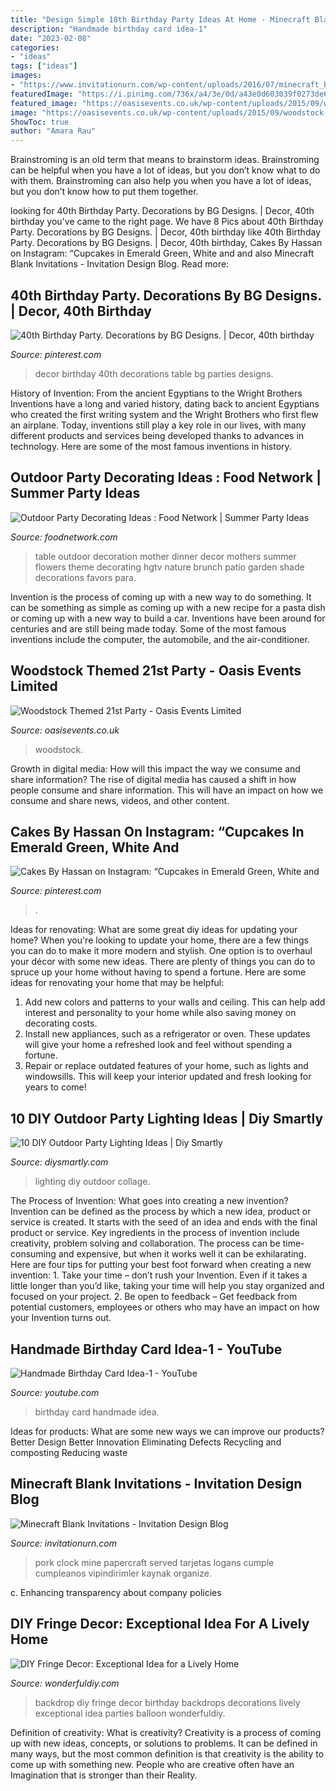 ```yaml
---
title: "Design Simple 18th Birthday Party Ideas At Home - Minecraft Blank Invitations"
description: "Handmade birthday card idea-1"
date: "2023-02-08"
categories:
- "ideas"
tags: ["ideas"]
images:
- "https://www.invitationurn.com/wp-content/uploads/2016/07/minecraft_blank_invitations.jpg"
featuredImage: "https://i.pinimg.com/736x/a4/3e/0d/a43e0d603039f0273de68bd087be2c09.jpg"
featured_image: "https://oasisevents.co.uk/wp-content/uploads/2015/09/woodstock-23.jpg"
image: "https://oasisevents.co.uk/wp-content/uploads/2015/09/woodstock-23.jpg"
ShowToc: true
author: "Amara Rau"
---
```



Brainstroming is an old term that means to brainstorm ideas. Brainstroming can be helpful when you have a lot of ideas, but you don’t know what to do with them. Brainstroming can also help you when you have a lot of ideas, but you don’t know how to put them together.

	

		
looking for 40th Birthday Party. Decorations by BG Designs. | Decor, 40th birthday you've came to the right page. We have 8 Pics about 40th Birthday Party. Decorations by BG Designs. | Decor, 40th birthday like 40th Birthday Party. Decorations by BG Designs. | Decor, 40th birthday, Cakes By Hassan on Instagram: “Cupcakes in Emerald Green, White and and also Minecraft Blank Invitations - Invitation Design Blog. Read more:
		
    
## 40th Birthday Party. Decorations By BG Designs. | Decor, 40th Birthday

<img loading=lazy src="https://i.pinimg.com/736x/a4/3e/0d/a43e0d603039f0273de68bd087be2c09.jpg" onerror="this.onerror=null;this.src='https://tse2.mm.bing.net/th?id=OIP.mZ9YxTsFENtc3_nks2k6IAHaJ3&amp;pid=15.1';" alt="40th Birthday Party. Decorations by BG Designs. | Decor, 40th birthday">

_Source: pinterest.com_

>decor birthday 40th decorations table bg parties designs. 

	

History of Invention: From the ancient Egyptians to the Wright Brothers
Inventions have a long and varied history, dating back to ancient Egyptians who created the first writing system and the Wright Brothers who first flew an airplane. Today, inventions still play a key role in our lives, with many different products and services being developed thanks to advances in technology. Here are some of the most famous inventions in history.

    
## Outdoor Party Decorating Ideas : Food Network | Summer Party Ideas

<img loading=lazy src="http://food.fnr.sndimg.com/content/dam/images/food/fullset/2012/4/10/0/summerparties_party-ready-spaces2_s3x4.jpg.rend.hgtvcom.966.1288.suffix/1371606335373.jpeg" onerror="this.onerror=null;this.src='https://tse4.mm.bing.net/th?id=OIP.I0lodmXBbS8rC0iKudH0JgHaJ4&amp;pid=15.1';" alt="Outdoor Party Decorating Ideas : Food Network | Summer Party Ideas">

_Source: foodnetwork.com_

>table outdoor decoration mother dinner decor mothers summer flowers theme decorating hgtv nature brunch patio garden shade decorations favors para. 

	

Invention is the process of coming up with a new way to do something. It can be something as simple as coming up with a new recipe for a pasta dish or coming up with a new way to build a car. Inventions have been around for centuries and are still being made today. Some of the most famous inventions include the computer, the automobile, and the air-conditioner.

    
## Woodstock Themed 21st Party - Oasis Events Limited

<img loading=lazy src="https://oasisevents.co.uk/wp-content/uploads/2015/09/woodstock-23.jpg" onerror="this.onerror=null;this.src='https://tse4.mm.bing.net/th?id=OIP.VUsJOejkBq751ec8b710TwHaE8&amp;pid=15.1';" alt="Woodstock Themed 21st Party - Oasis Events Limited">

_Source: oasisevents.co.uk_

>woodstock. 

	

Growth in digital media: How will this impact the way we consume and share information?
The rise of digital media has caused a shift in how people consume and share information. This will have an impact on how we consume and share news, videos, and other content.

    
## Cakes By Hassan On Instagram: “Cupcakes In Emerald Green, White And

<img loading=lazy src="https://i.pinimg.com/736x/40/39/a2/4039a2c1c48d66b5751fac7589a77c10.jpg" onerror="this.onerror=null;this.src='https://tse4.mm.bing.net/th?id=OIP.NlaBM-nOwclh2yvqU-5LFQHaJQ&amp;pid=15.1';" alt="Cakes By Hassan on Instagram: “Cupcakes in Emerald Green, White and">

_Source: pinterest.com_

>. 

	

Ideas for renovating: What are some great diy ideas for updating your home?
When you're looking to update your home, there are a few things you can do to make it more modern and stylish. One option is to overhaul your décor with some new ideas. There are plenty of things you can do to spruce up your home without having to spend a fortune. Here are some ideas for renovating your home that may be helpful: 
1. Add new colors and patterns to your walls and ceiling. This can help add interest and personality to your home while also saving money on decorating costs. 
2. Install new appliances, such as a refrigerator or oven. These updates will give your home a refreshed look and feel without spending a fortune. 
3. Repair or replace outdated features of your home, such as lights and windowsills. This will keep your interior updated and fresh looking for years to come! 

    
## 10 DIY Outdoor Party Lighting Ideas | Diy Smartly

<img loading=lazy src="http://www.diysmartly.com/wp-content/uploads/2015/08/collage-diy-lighting-1024x573-1024x573.jpg" onerror="this.onerror=null;this.src='https://tse1.mm.bing.net/th?id=OIP.wiUriJ-ZNyzXJZIsARTF5QHaEJ&amp;pid=15.1';" alt="10 DIY Outdoor Party Lighting Ideas | Diy Smartly">

_Source: diysmartly.com_

>lighting diy outdoor collage. 

	

The Process of Invention: What goes into creating a new invention?
Invention can be defined as the process by which a new idea, product or service is created. It starts with the seed of an idea and ends with the final product or service. Key ingredients in the process of invention include creativity, problem solving and collaboration. The process can be time-consuming and expensive, but when it works well it can be exhilarating. Here are four tips for putting your best foot forward when creating a new invention: 1. Take your time – don’t rush your Invention. Even if it takes a little longer than you’d like, taking your time will help you stay organized and focused on your project. 2. Be open to feedback – Get feedback from potential customers, employees or others who may have an impact on how your Invention turns out. 
    
## Handmade Birthday Card Idea-1 - YouTube

<img loading=lazy src="https://i.ytimg.com/vi/pFH3EaQ1RcA/hqdefault.jpg" onerror="this.onerror=null;this.src='https://tse3.mm.bing.net/th?id=OIP.ROLXOF61DP1aynjRQG_dcwHaFj&amp;pid=15.1';" alt="Handmade Birthday Card Idea-1 - YouTube">

_Source: youtube.com_

>birthday card handmade idea. 

	

Ideas for products: What are some new ways we can improve our products?
Better Design
Better Innovation
Eliminating Defects
Recycling and composting
Reducing waste

    
## Minecraft Blank Invitations - Invitation Design Blog

<img loading=lazy src="https://www.invitationurn.com/wp-content/uploads/2016/07/minecraft_blank_invitations.jpg" onerror="this.onerror=null;this.src='https://tse3.mm.bing.net/th?id=OIP.rSphq7j7saEk0JHiK_k0NQHaM9&amp;pid=15.1';" alt="Minecraft Blank Invitations - Invitation Design Blog">

_Source: invitationurn.com_

>pork clock mine papercraft served tarjetas logans cumple cumpleanos vipindirimler kaynak organize. 

	

c. Enhancing transparency about company policies 

    
## DIY Fringe Decor: Exceptional Idea For A Lively Home

<img loading=lazy src="http://cdn.wonderfuldiy.com/wp-content/uploads/2018/02/Fringe-party-backdrop--768x1024.jpeg" onerror="this.onerror=null;this.src='https://tse4.mm.bing.net/th?id=OIP.ItJRmApFyJq_cToqDKXDcgHaJ4&amp;pid=15.1';" alt="DIY Fringe Decor: Exceptional Idea for a Lively Home">

_Source: wonderfuldiy.com_

>backdrop diy fringe decor birthday backdrops decorations lively exceptional idea parties balloon wonderfuldiy. 

	

Definition of creativity: What is creativity?
Creativity is a process of coming up with new ideas, concepts, or solutions to problems. It can be defined in many ways, but the most common definition is that creativity is the ability to come up with something new. People who are creative often have an Imagination that is stronger than their Reality.

